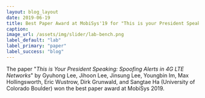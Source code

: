 ```yaml
---
layout: blog_layout
date: 2019-06-19
title: Best Paper Award at MobiSys'19 for "This is your President Speaking"
caption:
image_url: /assets/img/slider/lab-bench.png
label_default: "lab" 
label_primary: "paper"
label_success: "blog"
---
```


The paper "<i>This is Your President Speaking: Spoofing Alerts in 4G
LTE Networks</i>" by Gyuhong Lee, Jihoon Lee, Jinsung Lee, Youngbin Im,
Max Hollingsworth, Eric Wustrow, Dirk Grunwald, and Sangtae Ha
(University of Colorado Boulder) won the best paper award at MobiSys 2019.
